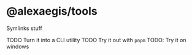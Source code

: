 # @alexaegis/tools

Symlinks stuff

TODO Turn it into a CLI utility
TODO Try it out with `pnpm`
TODO: Try it on windows
